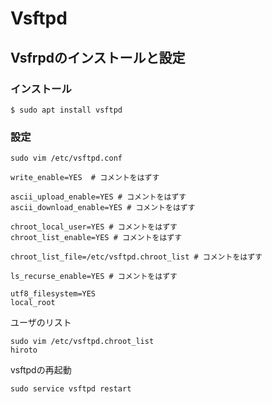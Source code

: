 # Vsftpd

## Vsfrpdのインストールと設定

### インストール
```
$ sudo apt install vsftpd
```

### 設定

```
sudo vim /etc/vsftpd.conf

write_enable=YES  # コメントをはずす

ascii_upload_enable=YES # コメントをはずす
ascii_download_enable=YES # コメントをはずす

chroot_local_user=YES # コメントをはずす
chroot_list_enable=YES # コメントをはずす

chroot_list_file=/etc/vsftpd.chroot_list # コメントをはずす

ls_recurse_enable=YES # コメントをはずす

utf8_filesystem=YES
local_root

```
ユーザのリスト
```
sudo vim /etc/vsftpd.chroot_list
hiroto
```
vsftpdの再起動
```
sudo service vsftpd restart
```
